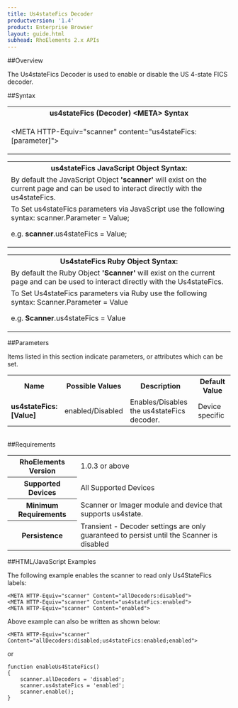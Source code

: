 ```yaml
---
title: Us4stateFics Decoder
productversion: '1.4'
product: Enterprise Browser
layout: guide.html
subhead: RhoElements 2.x APIs
---
```


##Overview

The Us4stateFics Decoder is used to enable or disable the US 4-state FICS decoder.

##Syntax

<table class="re-table"><tr><th class="tableHeading">us4stateFics (Decoder) &lt;META&gt; Syntax
</th></tr><tr><td class="clsSyntaxCells clsOddRow"><p>&lt;META HTTP-Equiv="scanner" content="us4stateFics:[parameter]"&gt;</p></td></tr></table>
<table class="re-table"><tr><th class="tableHeading">us4stateFics JavaScript Object Syntax:</th></tr><tr><td class="clsSyntaxCells clsOddRow">
By default the JavaScript Object <b>'scanner'</b> will exist on the current page and can be used to interact directly with the us4stateFics.
</td></tr><tr><td class="clsSyntaxCells clsEvenRow">
To Set us4stateFics parameters via JavaScript use the following syntax: scanner.Parameter = Value;
<P />e.g. <b>scanner</b>.us4stateFics = Value;
</td></tr></table>
<table class="re-table"><tr><th class="tableHeading">Us4stateFics Ruby Object Syntax:</th></tr><tr><td class="clsSyntaxCells clsOddRow">
By default the Ruby Object <b>'Scanner'</b> will exist on the current page and can be used to interact directly with the Us4stateFics.
</td></tr><tr><td class="clsSyntaxCells clsEvenRow">
To Set Us4stateFics parameters via Ruby use the following syntax: Scanner.Parameter = Value
<P />e.g. <b>Scanner</b>.us4stateFics = Value
</td></tr></table>



##Parameters


Items listed in this section indicate parameters, or attributes which can be set.
<table class="re-table"><col width="20%" /><col width="20%" /><col width="38%" /><col width="22%" /><tr><th class="tableHeading">Name</th><th class="tableHeading">Possible Values</th><th class="tableHeading">Description</th><th class="tableHeading">Default Value</th></tr><tr><td class="clsSyntaxCells clsOddRow"><b>us4stateFics:[Value]
</b></td><td class="clsSyntaxCells clsOddRow">enabled/Disabled</td><td class="clsSyntaxCells clsOddRow">Enables/Disables the us4stateFics decoder.</td><td class="clsSyntaxCells clsOddRow">Device specific</td></tr></table>
<table class="re-table"><col width="78%" /><col width="8%" /><col width="1%" /><col width="5%" /><col width="1%" /><col width="5%" /><col width="2%" /></table>





##Requirements

<table class="re-table"><tr><th class="tableHeading">RhoElements Version</th><td class="clsSyntaxCell clsEvenRow">1.0.3 or above
</td></tr><tr><th class="tableHeading">Supported Devices</th><td class="clsSyntaxCell clsOddRow">All Supported Devices</td></tr><tr><th class="tableHeading">Minimum Requirements</th><td class="clsSyntaxCell clsOddRow">Scanner or Imager module and device that supports us4state.</td></tr><tr><th class="tableHeading">Persistence</th><td class="clsSyntaxCell clsEvenRow">Transient - Decoder settings are only guaranteed to persist until the Scanner is disabled</td></tr></table>


##HTML/JavaScript Examples

The following example enables the scanner to read only Us4StateFics labels:

	<META HTTP-Equiv="scanner" Content="allDecoders:disabled">
	<META HTTP-Equiv="scanner" Content="us4stateFics:enabled">
	<META HTTP-Equiv="scanner" Content="enabled">
	
Above example can also be written as shown below:

	<META HTTP-Equiv="scanner" Content="allDecoders:disabled;us4stateFics:enabled;enabled">
	
or

	function enableUs4StateFics()
	{
		scanner.allDecoders = 'disabled';
		scanner.us4stateFics = 'enabled';
		scanner.enable();
	}
	





